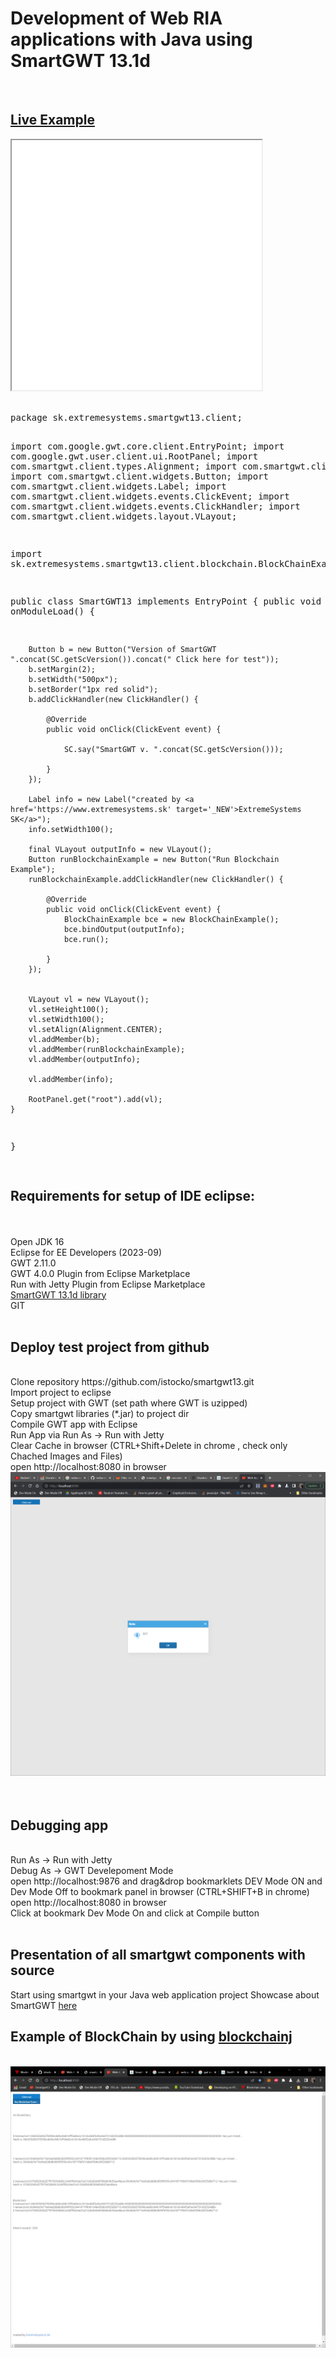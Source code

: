 <h1>Development of Web RIA applications with Java using SmartGWT 13.1d</h1>

<br>

<h2><a href="live/SmartGWT13.html" target="_NEW">Live Example</a></h2>
<iframe src="live/SmartGWT13.html" width="400" height="400"> </iframe>
<br>
<br>
<pre>
package sk.extremesystems.smartgwt13.client;


import com.google.gwt.core.client.EntryPoint;
import com.google.gwt.user.client.ui.RootPanel;
import com.smartgwt.client.types.Alignment;
import com.smartgwt.client.util.SC;
import com.smartgwt.client.widgets.Button;
import com.smartgwt.client.widgets.Label;
import com.smartgwt.client.widgets.events.ClickEvent;
import com.smartgwt.client.widgets.events.ClickHandler;
import com.smartgwt.client.widgets.layout.VLayout;

import sk.extremesystems.smartgwt13.client.blockchain.BlockChainExample;



public class SmartGWT13 implements EntryPoint {
	public void onModuleLoad() {
		
		Button b = new Button("Version of SmartGWT ".concat(SC.getScVersion()).concat(" Click here for test"));
		b.setMargin(2);
		b.setWidth("500px");
		b.setBorder("1px red solid");
		b.addClickHandler(new ClickHandler() {
			
			@Override
			public void onClick(ClickEvent event) {
				
				SC.say("SmartGWT v. ".concat(SC.getScVersion()));
				
			}
		});
		
		Label info = new Label("created by <a href='https://www.extremesystems.sk' target='_NEW'>ExtremeSystems SK</a>");
		info.setWidth100();
		
		final VLayout outputInfo = new VLayout();
		Button runBlockchainExample = new Button("Run Blockchain Example");
		runBlockchainExample.addClickHandler(new ClickHandler() {
			
			@Override
			public void onClick(ClickEvent event) {
				BlockChainExample bce = new BlockChainExample();
				bce.bindOutput(outputInfo);
				bce.run();
				
			}
		});
		
		
		VLayout vl = new VLayout();
		vl.setHeight100();
		vl.setWidth100();
		vl.setAlign(Alignment.CENTER);
		vl.addMember(b);
		vl.addMember(runBlockchainExample);
		vl.addMember(outputInfo);
		
		vl.addMember(info);
	
		RootPanel.get("root").add(vl);
	}
		
}

</pre>

<h2>Requirements for setup of IDE eclipse:</h2>
<br>
<br>
Open JDK 16
<br>
Eclipse for EE Developers (2023-09)
<br>
GWT 2.11.0
<br>
GWT 4.0.0 Plugin from Eclipse Marketplace 
<br>
Run with Jetty Plugin from Eclipse Marketplace
<br>
<a href="https://www.smartclient.com/product/download-bounce.jsp?product=smartgwt&license=lgpl&version=13.1d&nightly=true" download>SmartGWT 13.1d library</a>
<br>
GIT
<br>
<br>
<h2>Deploy test project from github</h2>
<br>
Clone repository https://github.com/istocko/smartgwt13.git
<br>
Import project to eclipse
<br>
Setup project with  GWT (set path where GWT is uzipped)
<br>
Copy smartgwt libraries (*.jar) to project dir
<br>
Compile GWT app with Eclipse
<br>
Run App via Run As -> Run with Jetty
<br>
Clear Cache in browser (CTRL+Shift+Delete in chrome , check only Chached Images and Files)
<br>
open http://localhost:8080 in browser
<br>
<img src ="screenshots/test1.png">
<br>
<br>
<br>
<h2>Debugging app</h2>
<br>
Run As -> Run with Jetty
<br>
Debug As -> GWT Develepoment Mode
<br>
open http://localhost:9876 and drag&drop bookmarklets DEV Mode ON and Dev Mode Off to bookmark panel in browser (CTRL+SHIFT+B in chrome)
<br>
open http://localhost:8080 in browser
<br>
Click at bookmark Dev Mode On and click at Compile button
<br>
<br>
<h2>Presentation of all smartgwt components with source</h2>
Start using smartgwt in your Java web application project 
Showcase about SmartGWT <a href="https://www.smartclient.com/smartgwt/showcase/">here</a>
<br>
<h2>Example of BlockChain by using <a href="https://github.com/istocko/sk.icoin.blockchainj" target="_NEW">blockchainj</a></h2>
<br>
<img src ="screenshots/test2.png">

